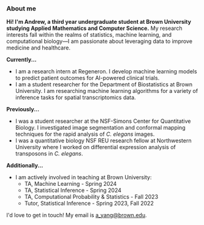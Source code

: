 ### About me

**Hi! I'm Andrew, a third year undergraduate student at Brown University studying Applied Mathematics and Computer Science.** My research interests fall within the realms of statistics, machine learning, and computational biology—I am passionate about leveraging data to improve medicine and healthcare. 

**Currently...**
- I am a research intern at Regeneron. I develop machine learning models to predict patient outcomes for AI-powered clinical trials. 
- I am a student researcher for the Department of Biostatistics at Brown University. I am researching machine learning algorithms for a variety of inference tasks for spatial transcriptomics data. 

**Previously...**
- I was a student researcher at the NSF-Simons Center for Quantitative Biology. I investigated image segmentation and conformal mapping techniques for the rapid analysis of _C. elegans_ images. 
- I was a quantitative biology NSF REU research fellow at Northwestern University where I worked on differential expression analysis of transposons in _C. elegans_.

**Additionally...**
- I am actively involved in teaching at Brown University:
  - TA, Machine Learning - Spring 2024
  - TA, Statistical Inference - Spring 2024
  - TA, Computational Probability & Statistics - Fall 2023
  - Tutor, Statistical Inference - Spring 2023, Fall 2022

I'd love to get in touch! My email is [a_yang@brown.edu](a_yang@brown.edu). 

